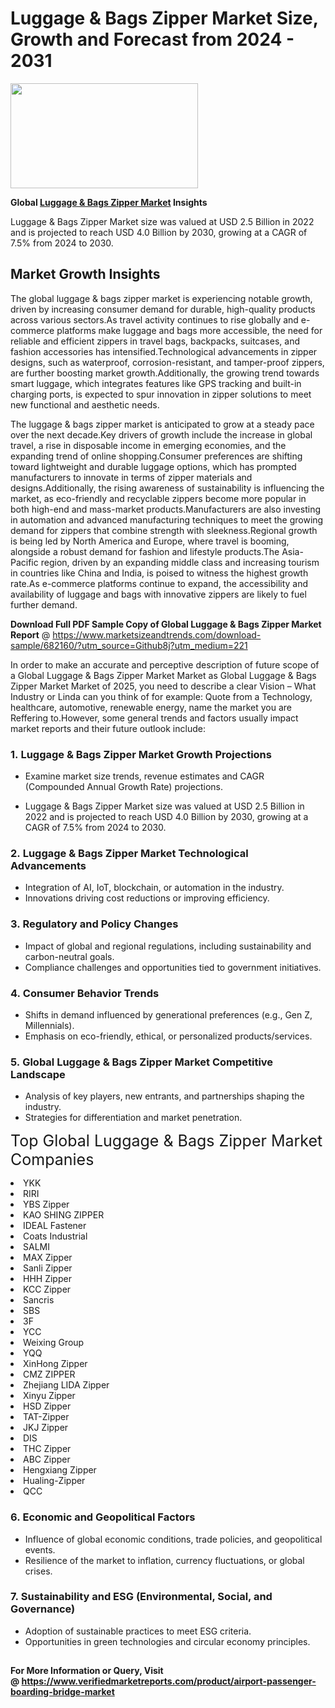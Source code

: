 <H1>Luggage & Bags Zipper Market Size, Growth and Forecast from 2024 - 2031</H1><img class="aligncenter size-medium wp-image-584254" src="https://thirdeyenews.in/wp-content/uploads/2024/09/Global-Market-Research-300x168.jpeg" alt="" width="300" height="168" /><p><strong>Global&nbsp;<a href="https://www.marketsizeandtrends.com/download-sample/682160/?utm_source=Github8j?utm_medium=221">Luggage & Bags Zipper Market</a> Insights</strong></p><p>Luggage & Bags Zipper Market size was valued at USD 2.5 Billion in 2022 and is projected to reach USD 4.0 Billion by 2030, growing at a CAGR of 7.5% from 2024 to 2030.</p><p><h2>Market Growth Insights</h2> <p>The global luggage & bags zipper market is experiencing notable growth, driven by increasing consumer demand for durable, high-quality products across various sectors.As travel activity continues to rise globally and e-commerce platforms make luggage and bags more accessible, the need for reliable and efficient zippers in travel bags, backpacks, suitcases, and fashion accessories has intensified.Technological advancements in zipper designs, such as waterproof, corrosion-resistant, and tamper-proof zippers, are further boosting market growth.Additionally, the growing trend towards smart luggage, which integrates features like GPS tracking and built-in charging ports, is expected to spur innovation in zipper solutions to meet new functional and aesthetic needs.</p> <p>The luggage & bags zipper market is anticipated to grow at a steady pace over the next decade.Key drivers of growth include the increase in global travel, a rise in disposable income in emerging economies, and the expanding trend of online shopping.Consumer preferences are shifting toward lightweight and durable luggage options, which has prompted manufacturers to innovate in terms of zipper materials and designs.Additionally, the rising awareness of sustainability is influencing the market, as eco-friendly and recyclable zippers become more popular in both high-end and mass-market products.Manufacturers are also investing in automation and advanced manufacturing techniques to meet the growing demand for zippers that combine strength with sleekness.Regional growth is being led by North America and Europe, where travel is booming, alongside a robust demand for fashion and lifestyle products.The Asia-Pacific region, driven by an expanding middle class and increasing tourism in countries like China and India, is poised to witness the highest growth rate.As e-commerce platforms continue to expand, the accessibility and availability of luggage and bags with innovative zippers are likely to fuel further demand.</p><p><span class=""><strong>Download Full PDF Sample Copy of Global Luggage & Bags Zipper Market Report</strong> @ <a href="https://www.marketsizeandtrends.com/download-sample/682160/?utm_source=Github8j?utm_medium=221" target="_blank">https://www.marketsizeandtrends.com/download-sample/682160/?utm_source=Github8j?utm_medium=221</a></span></p><p>In order to make an accurate and perceptive description of future scope of a Global&nbsp;Luggage & Bags Zipper Market Market as Global&nbsp;Luggage & Bags Zipper Market Market of 2025, you need to describe a clear Vision &ndash; What Industry or Linda can you think of for example: Quote from a Technology, healthcare, automotive, renewable energy, name the market you are Reffering to.However, some general trends and factors usually impact market reports and their future outlook include:</p><h3>1.&nbsp;<strong>Luggage & Bags Zipper Market Growth Projections</strong></h3><ul><li>Examine market size trends, revenue estimates and CAGR (Compounded Annual Growth Rate) projections.</li><li><p>Luggage & Bags Zipper Market size was valued at USD 2.5 Billion in 2022 and is projected to reach USD 4.0 Billion by 2030, growing at a CAGR of 7.5% from 2024 to 2030.</p></li></ul><h3>2.&nbsp;<strong>Luggage & Bags Zipper Market Technological Advancements</strong></h3><ul><li>Integration of AI, IoT, blockchain, or automation in the industry.</li><li>Innovations driving cost reductions or improving efficiency.</li></ul><h3>3.&nbsp;<strong>Regulatory and Policy Changes</strong></h3><ul><li>Impact of global and regional regulations, including sustainability and carbon-neutral goals.</li><li>Compliance challenges and opportunities tied to government initiatives.</li></ul><h3>4.&nbsp;<strong>Consumer Behavior Trends</strong></h3><ul><li>Shifts in demand influenced by generational preferences (e.g., Gen Z, Millennials).</li><li>Emphasis on eco-friendly, ethical, or personalized products/services.</li></ul><h3>5.&nbsp;<strong>Global Luggage & Bags Zipper Market Competitive Landscape</strong></h3><ul><li>Analysis of key players, new entrants, and partnerships shaping the industry.</li><li>Strategies for differentiation and market penetration.</li></ul><p data-pm-slice="1 1 []"><span style="color: inherit; font-family: inherit; font-size: 25px;">Top Global Luggage & Bags Zipper Market Companies</span></p><div class="" data-test-id=""><p><li>YKK</li><li> RIRI</li><li> YBS Zipper</li><li> KAO SHING ZIPPER</li><li> IDEAL Fastener</li><li> Coats Industrial</li><li> SALMI</li><li> MAX Zipper</li><li> Sanli Zipper</li><li> HHH Zipper</li><li> KCC Zipper</li><li> Sancris</li><li> SBS</li><li> 3F</li><li> YCC</li><li> Weixing Group</li><li> YQQ</li><li> XinHong Zipper</li><li> CMZ ZIPPER</li><li> Zhejiang LIDA Zipper</li><li> Xinyu Zipper</li><li> HSD Zipper</li><li> TAT-Zipper</li><li> JKJ Zipper</li><li> DIS</li><li> THC Zipper</li><li> ABC Zipper</li><li> Hengxiang Zipper</li><li> Hualing-Zipper</li><li> QCC</li></p></div><h3>6.&nbsp;<strong>Economic and Geopolitical Factors</strong></h3><ul><li>Influence of global economic conditions, trade policies, and geopolitical events.</li><li>Resilience of the market to inflation, currency fluctuations, or global crises.</li></ul><h3>7.&nbsp;<strong>Sustainability and ESG (Environmental, Social, and Governance)</strong></h3><ul><li>Adoption of sustainable practices to meet ESG criteria.</li><li>Opportunities in green technologies and circular economy principles.</li></ul><h2><strong style="font-size: 14px;">For More Information or Query, Visit @&nbsp;</strong><a style="background-color: #ffffff; font-size: 14px;" href="https://www.marketsizeandtrends.com/report/luggage-and-bags-zipper-market/" target="_blank">https://www.verifiedmarketreports.com/product/airport-passenger-boarding-bridge-market</a></h2>